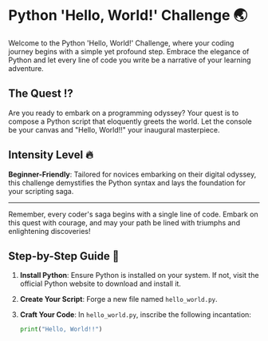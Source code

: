 # Python 'Hello, World!' Challenge :earth_asia:

Welcome to the Python 'Hello, World!' Challenge, where your coding journey begins with a simple yet profound step. Embrace the elegance of Python and let every line of code you write be a narrative of your learning adventure.

## The Quest :interrobang:

Are you ready to embark on a programming odyssey? Your quest is to compose a Python script that eloquently greets the world. Let the console be your canvas and "Hello, World!!" your inaugural masterpiece.

## Intensity Level :fire:

**Beginner-Friendly**: Tailored for novices embarking on their digital odyssey, this challenge demystifies the Python syntax and lays the foundation for your scripting saga.

---

Remember, every coder's saga begins with a single line of code. Embark on this quest with courage, and may your path be lined with triumphs and enlightening discoveries!

## Step-by-Step Guide :footprints:

1. **Install Python**: Ensure Python is installed on your system. If not, visit the official Python website to download and install it.

2. **Create Your Script**: Forge a new file named `hello_world.py`.

3. **Craft Your Code**: In `hello_world.py`, inscribe the following incantation:
   ```python
   print("Hello, World!!")
